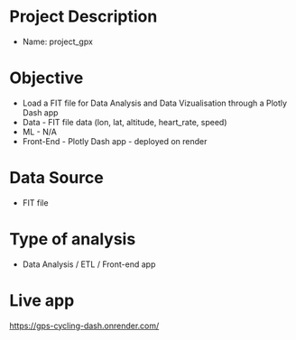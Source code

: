 # Project Description
- Name: project_gpx
# Objective
- Load a FIT file for Data Analysis and Data Vizualisation through a Plotly Dash app
- Data - FIT file data (lon, lat, altitude, heart_rate, speed)
- ML - N/A
- Front-End - Plotly Dash app - deployed on render
# Data Source
- FIT file
# Type of analysis
- Data Analysis / ETL / Front-end app

# Live app
https://gps-cycling-dash.onrender.com/

